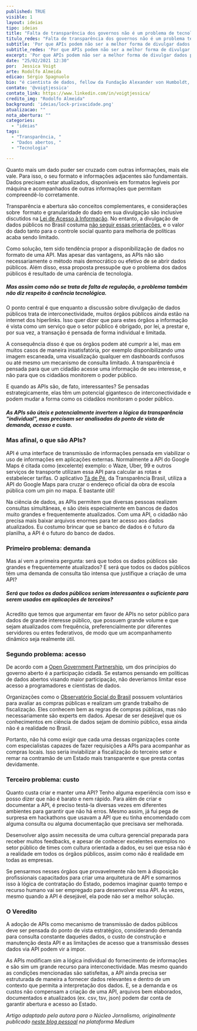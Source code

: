 ```yaml
---
published: TRUE
visible: 1
layout: ideias
tipo: ideias
title: "Falta de transparência dos governos não é um problema de tecnologia"
titulo_redes: "Falta de transparência dos governos não é um problema técnico"
subtitle: 'Por que APIs podem não ser a melhor forma de divulgar dados públicos?'
subtitle_redes: 'Por que APIs podem não ser a melhor forma de divulgar dados públicos?'
excerpt: 'Por que APIs podem não ser a melhor forma de divulgar dados públicos?'
date: "25/02/2021 12:30"
por:  Jessica Voigt
arte: Rodolfo Almeida
edicao: Sérgio Spagnuolo
bio: "é cientista de dados, fellow da Fundação Alexander von Humboldt, e pesquisa o uso de dados abertos para combate à corrupção na WWU-Münster. Entre 2016 e 2020 trabalhou como líder de dados na ONG Transparência Brasil. Mais sobre o seu trabalho Twitter do projeto Open Data Against Corruption <a href='https://twitter.com/dataagainstcorr' target='_blank'>(@dataagainstcorr)</a>"
contato: '@voigtjessica'
contato_link: https://www.linkedin.com/in/voigtjessica/
credito_img: "Rodolfo Almeida"
background: 'ideias/lock-privacidade.png'
atualizacao: ""
nota_abertura: ""
categories:
  - "ideias"
tags:
  - "Transparência, "
  - "Dados abertos, "
  - "Tecnologia"

---
```


Quanto mais um dado puder ser cruzado com outras informações, mais ele vale. Para isso, o seu formato e informações adjacentes são fundamentais. Dados precisam estar atualizados, disponíveis em formatos legíveis por máquina e acompanhados de outras informações que permitam compreendê-lo corretamente.

Transparência e abertura são conceitos complementares, e considerações sobre  formato e granularidade do dado em sua divulgação são inclusive discutidos na [Lei de Acesso à Informação](http://www.planalto.gov.br/ccivil_03/_ato2011-2014/2011/lei/l12527.htm). No entanto, a divulgação de dados públicos no Brasil costuma [não seguir essas orientações](https://www.ok.org.br/projetos/open-data-index/), e o valor do dado tanto para o controle social quanto para melhoria de políticas acaba sendo limitado.

Como solução, tem sido tendência propor a disponibilização de dados no formato de uma API. Mas apesar das vantagens, as APIs não são necessariamente o método mais democrático ou efetivo de se abrir dados públicos. Além disso, essa proposta pressupõe que o problema dos dados públicos é resultado de uma carência de tecnologia.

##### Mas assim como não se trata de falta de regulação, o problema também não diz respeito à carência tecnológica.

O ponto central é que enquanto a discussão sobre divulgação de dados públicos trata de interconectividade, muitos órgãos públicos ainda estão na internet dos hiperlinks. Isso quer dizer que para estes órgãos a informação é vista como um serviço que o setor público é obrigado, por lei, a prestar e, por sua vez, a transação é pensada de forma individual e limitada.

A consequência disso é que os órgãos podem até cumprir a lei, mas em muitos casos de maneira insatisfatória, por exemplo disponibilizando uma imagem escaneada, uma visualização qualquer em dashboards confusos ou até mesmo um mecanismo de consulta limitado. A transparência é pensada para que um cidadão acesse uma informação de seu interesse, e não para que os cidadãos monitorem o poder público.

E quando as APIs são, de fato, interessantes? Se pensadas estrategicamente, elas têm um potencial gigantesco de interconectividade e podem mudar a forma como os cidadãos monitoram o poder público.

##### As APIs são úteis e potencialmente invertem a lógica da transparência "individual", mas precisam ser analisadas do ponto de vista de demanda, acesso e custo.

### Mas afinal, o que são APIs?

API é uma interface de transmissão de informações pensada em viabilizar o uso de informações em aplicações externas. Normalmente a API do Google Maps é citada como (excelente) exemplo: o Waze, Uber, 99 e outros serviços de transporte utilizam essa API para calcular as rotas e estabelecer tarifas. O aplicativo [Tá de Pé](https://www.transparencia.org.br/projetos/tadepe), da Transparência Brasil, utiliza a API do Google Maps para cruzar o endereço oficial da obra de escola pública com um pin no mapa. É bastante útil!

Na ciência de dados, as APIs permitem que diversas pessoas realizem consultas simultâneas, e são úteis especialmente em bancos de dados muito grandes e frequentemente atualizados. Com uma API, o cidadão não precisa mais baixar arquivos enormes para ter acesso aos dados atualizados. Eu costumo brincar que se banco de dados é o futuro da planilha, a API é o futuro do banco de dados.

### Primeiro problema: demanda

Mas aí vem a primeira pergunta: será que todos os dados públicos são grandes e frequentemente atualizados? E será que todos os dados públicos têm uma demanda de consulta tão intensa que justifique a criação de uma API?

##### Será que todos os dados públicos seriam interessantes o suficiente para serem usados em aplicações de terceiros?

Acredito que temos que argumentar em favor de APIs no setor público para dados de grande interesse público, que possuem grande volume e que sejam atualizados com frequência, preferencialmente por diferentes servidores ou entes federativos, de modo que um acompanhamento dinâmico seja realmente útil.

### Segundo problema: acesso

De acordo com a [Open Government Partnership](https://www.opengovpartnership.org/stories/que-tal-definirmos-principios-de-governo-aberto/), um dos princípios do governo aberto é a participação cidadã. Se estamos pensando em políticas de dados abertos visando maior participação, não deveríamos limitar esse acesso a programadores e cientistas de dados.

Organizações como o [Observatório Social do Brasil](https://osbrasil.org.br/) possuem voluntários para avaliar as compras públicas e realizam um grande trabalho de fiscalização. Eles conhecem bem as regras de compras públicas, mas não necessariamente são experts em dados. Apesar de ser desejável que os conhecimentos em ciência de dados sejam de domínio público, essa ainda não é a realidade no Brasil.

Portanto, não há como exigir que cada uma dessas organizações conte com especialistas capazes de fazer requisições a APIs para acompanhar as compras locais. Isso seria inviabilizar a fiscalização do terceiro setor e remar na contramão de um Estado mais transparente e que presta contas devidamente.

### Terceiro problema: custo

Quanto custa criar e manter uma API? Tenho alguma experiência com isso e posso dizer que não é barato e nem rápido. Para além de criar e documentar a API, é preciso testá-la diversas vezes em diferentes ambientes para garantir que não há erros. Mesmo assim, já fui pega de surpresa em hackathons que usavam a API que eu tinha encomendado com alguma consulta ou alguma documentação que precisava ser melhorada.

Desenvolver algo assim necessita de uma cultura gerencial preparada para receber muitos feedbacks, e apesar de conhecer excelentes exemplos no setor público de times com cultura orientada a dados, eu sei que essa não é a realidade em todos os órgãos públicos, assim como não é realidade em todas as empresas.

Se pensarmos nesses órgãos que provavelmente não tem à disposição profissionais capacitados para criar uma arquitetura de API e somarmos isso à lógica de contratação do Estado, podemos imaginar quanto tempo e recurso humano vai ser empregado para desenvolver essa API. Às vezes, mesmo quando a API é desejável, ela pode não ser a melhor solução.

### O Veredito

A adoção de APIs como mecanismo de transmissão de dados públicos deve ser pensada do ponto de vista estratégico, considerando demanda para consulta constante daqueles dados, o custo de construção e manutenção desta API e as limitações de acesso que a transmissão desses dados via API podem vir a impor.

As APIs modificam sim a lógica individual do fornecimento de informações e são sim um grande recurso para interconectividade. Mas mesmo quando as condições mencionadas são satisfeitas, a API ainda precisa ser estruturada de maneira a fornecer dados relevantes e dentro de um contexto que permita a interpretação dos dados. E, se a demanda e os custos não compensam a criação de uma API, arquivos bem elaborados, documentados e atualizados (ex. csv, tsv, json) podem dar conta de garantir abertura e acesso ao Estado.

*Artigo adaptado pela autora para o Núcleo Jornalismo, originalmente publicado [neste blog pessoal](https://jessicavoigt.medium.com/por-que-apis-podem-n%C3%A3o-ser-a-melhor-forma-de-divulgar-dados-p%C3%BAblicos-b559ac9def72) na plataforma Medium*
